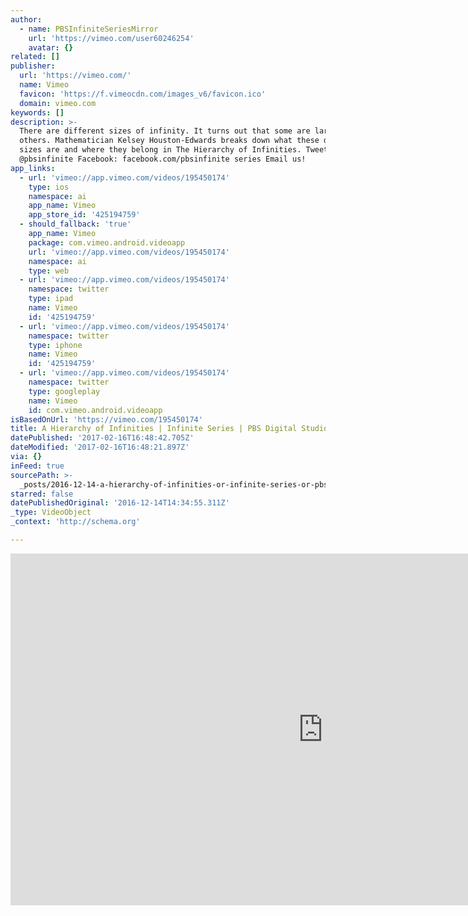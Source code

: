 ```yaml
---
author:
  - name: PBSInfiniteSeriesMirror
    url: 'https://vimeo.com/user60246254'
    avatar: {}
related: []
publisher:
  url: 'https://vimeo.com/'
  name: Vimeo
  favicon: 'https://f.vimeocdn.com/images_v6/favicon.ico'
  domain: vimeo.com
keywords: []
description: >-
  There are different sizes of infinity. It turns out that some are larger than
  others. Mathematician Kelsey Houston-Edwards breaks down what these different
  sizes are and where they belong in The Hierarchy of Infinities. Tweet at us!
  @pbsinfinite Facebook: facebook.com/pbsinfinite series Email us!
app_links:
  - url: 'vimeo://app.vimeo.com/videos/195450174'
    type: ios
    namespace: ai
    app_name: Vimeo
    app_store_id: '425194759'
  - should_fallback: 'true'
    app_name: Vimeo
    package: com.vimeo.android.videoapp
    url: 'vimeo://app.vimeo.com/videos/195450174'
    namespace: ai
    type: web
  - url: 'vimeo://app.vimeo.com/videos/195450174'
    namespace: twitter
    type: ipad
    name: Vimeo
    id: '425194759'
  - url: 'vimeo://app.vimeo.com/videos/195450174'
    namespace: twitter
    type: iphone
    name: Vimeo
    id: '425194759'
  - url: 'vimeo://app.vimeo.com/videos/195450174'
    namespace: twitter
    type: googleplay
    name: Vimeo
    id: com.vimeo.android.videoapp
isBasedOnUrl: 'https://vimeo.com/195450174'
title: A Hierarchy of Infinities | Infinite Series | PBS Digital Studios
datePublished: '2017-02-16T16:48:42.705Z'
dateModified: '2017-02-16T16:48:21.897Z'
via: {}
inFeed: true
sourcePath: >-
  _posts/2016-12-14-a-hierarchy-of-infinities-or-infinite-series-or-pbs-digital-st.md
starred: false
datePublishedOriginal: '2016-12-14T14:34:55.311Z'
_type: VideoObject
_context: 'http://schema.org'

---
```

<iframe src="https://cdn.embedly.com/widgets/media.html?src=https%3A%2F%2Fplayer.vimeo.com%2Fvideo%2F195450174&amp;url=https%3A%2F%2Fvimeo.com%2F195450174&amp;image=https%3A%2F%2Fi.vimeocdn.com%2Fvideo%2F607662485_1280.jpg&amp;key=b7d04c9b404c499eba89ee7072e1c4f7&amp;type=text%2Fhtml&amp;schema=vimeo" width="1000" height="563" scrolling="no" frameborder="0" allowfullscreen="" style=""></iframe>